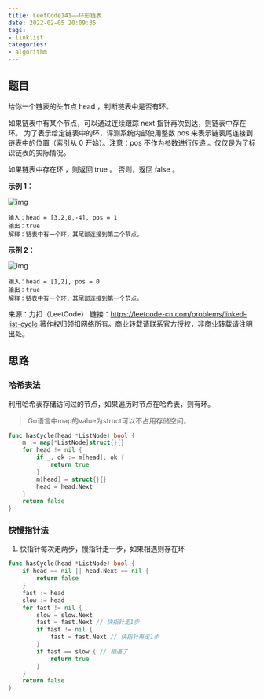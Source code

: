 ```yaml
---
title: LeetCode141——环形链表
date: 2022-02-05 20:09:35
tags:
- linklist
categories:
- algorithm
---
```


## 题目

给你一个链表的头节点 head ，判断链表中是否有环。

如果链表中有某个节点，可以通过连续跟踪 next 指针再次到达，则链表中存在环。 为了表示给定链表中的环，评测系统内部使用整数 pos 来表示链表尾连接到链表中的位置（索引从 0 开始）。注意：pos 不作为参数进行传递 。仅仅是为了标识链表的实际情况。

如果链表中存在环 ，则返回 true 。 否则，返回 false 。

**示例 1：**

![img](https://assets.leetcode-cn.com/aliyun-lc-upload/uploads/2018/12/07/circularlinkedlist.png)

```
输入：head = [3,2,0,-4], pos = 1
输出：true
解释：链表中有一个环，其尾部连接到第二个节点。
```

**示例 2：**

![img](https://assets.leetcode-cn.com/aliyun-lc-upload/uploads/2018/12/07/circularlinkedlist_test2.png)

```
输入：head = [1,2], pos = 0
输出：true
解释：链表中有一个环，其尾部连接到第一个节点。
```



来源：力扣（LeetCode）
链接：https://leetcode-cn.com/problems/linked-list-cycle
著作权归领扣网络所有。商业转载请联系官方授权，非商业转载请注明出处。

## 思路

### 哈希表法

利用哈希表存储访问过的节点，如果遍历时节点在哈希表，则有环。

> Go语言中map的value为struct可以不占用存储空间。

```go
func hasCycle(head *ListNode) bool {
    m := map[*ListNode]struct{}{}
    for head != nil {
        if _, ok := m[head]; ok {
            return true
        }
        m[head] = struct{}{}
        head = head.Next
    }
    return false
}
```

### 快慢指针法

1. 快指针每次走两步，慢指针走一步，如果相遇则存在环

```go
func hasCycle(head *ListNode) bool {
	if head == nil || head.Next == nil {
		return false
	}
	fast := head
	slow := head
	for fast != nil {
		slow = slow.Next
		fast = fast.Next // 快指针走1步
		if fast != nil {
			fast = fast.Next // 快指针再走1步
		}
		if fast == slow { // 相遇了
			return true
		}
	}
	return false
}
```

